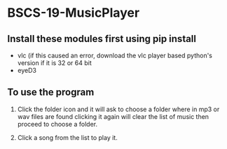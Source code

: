 # BSCS-19-MusicPlayer

## Install these modules first using pip install
- vlc (if this caused an error, download the vlc player based python's version if it is 32 or 64 bit
- eyeD3

## To use the program
1. Click the folder icon and it will ask to choose a folder where in mp3 or wav files are found clicking it again will clear the list of music then proceed to choose a folder.

2. Click a song from the list to play it.
